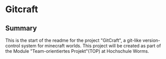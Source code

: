 <!--
SPDX-FileCopyrightText: 2024 TOP team <Team 8 GitCraft> 

SPDX-License-Identifier: EUPL-1.2 or GPL-3.0-or-later

For multi licensing syntax, see https://reuse.software/faq/#multi-licensing
-->

# Gitcraft

## Summary
This is the start of the readme for the project "GitCraft", a git-like version-control system for minecraft worlds. This project will be created as part of the Module "Team-orientiertes Projekt"(TOP) at Hochschule Worms.
